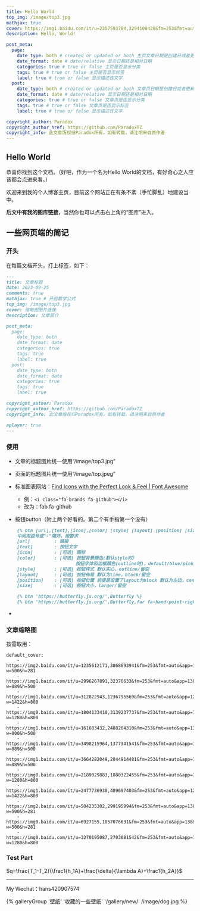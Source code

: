 ```yaml
---
title: Hello World
top_img: /image/top3.jpg
mathjax: true
cover: https://img1.baidu.com/it/u=2357593784,3294108420&fm=253&fmt=auto&app=120&f=JPEG?w=854&h=480
description: Hello, World!

post_meta:
  page:
    date_type: both # created or updated or both 主页文章日期是创建日或者更新日或都显示
    date_format: date # date/relative 显示日期还是相对日期
    categories: true # true or false 主页是否显示分类
    tags: true # true or false 主页是否显示标签
    label: true # true or false 显示描述性文字
  post:
    date_type: both # created or updated or both 文章页日期是创建日或者更新日或都显示
    date_format: date # date/relative 显示日期还是相对日期
    categories: true # true or false 文章页是否显示分类
    tags: true # true or false 文章页是否显示标签
    label: true # true or false 显示描述性文字

copyright_author: Paradox
copyright_author_href: https://github.com/ParadoxTZ
copyright_info: 此文章版权归Paradox所有，如有转载，请注明来自原作者
---
```






## Hello World

恭喜你找到这个文档。（好吧，作为一个名为Hello World的文档，有好奇心之人应该都会点进来看。）

欢迎来到我的个人博客主页，目前这个网站正在有条不紊（手忙脚乱）地建设当中。

**后文中有我的图库链接**，当然你也可以点击右上角的“图库”进入。

## 一些网页端的简记

### 开头

在每篇文档开头，打上标签，如下：

````markdown
---
title: 文章标题
date: 2023-09-25
comments: true
mathjax: true # 开启数学公式
top_img: /image/top3.jpg
cover: 缩略图图片连接
description: 文章简介

post_meta:
  page:
    date_type: both 
    date_format: date 
    categories: true 
    tags: true 
    label: true 
  post:
    date_type: both 
    date_format: date 
    categories: true 
    tags: true 
    label: true 

copyright_author: Paradox
copyright_author_href: https://github.com/ParadoxTZ
copyright_info: 此文章版权归Paradox所有，如有转载，请注明来自原作者

aplayer: true
---
````

### 使用

* 文章的标题图片统一使用“/image/top3.jpg”

* 页面的标题图片统一使用“/image/top.jpeg”

* 标准图表网站：[Find Icons with the Perfect Look & Feel | Font Awesome](https://fontawesome.com/)
  * 例：``<i class="fa-brands fa-github"></i>``
  * 改为：fab fa-github
  
* 按钮button（附上两个好看的。第二个有手指第一个没有）

```markdown
    {% btn [url],[text],[icon],[color] [style] [layout] [position] [size] %}
    中间用逗号或"-"隔开，按要求
    [url]         : 链接
    [text]        : 按钮文字
    [icon]        : [可选] 图标
    [color]       : [可选] 按钮背景顔色(默认style时）
                          按钮字体和边框顔色(outline时)，default/blue/pink/red/purple/orange/green
    [style]       : [可选] 按钮样式 默认实心，outline/留空
    [layout]      : [可选] 按钮佈局 默认为line，block/留空
    [position]    : [可选] 按钮位置 前提是设置了layout为block 默认为左边，center/right/留空
    [size]        : [可选] 按钮大小，larger/留空
```

```markdown
    {% btn 'https://butterfly.js.org/',Butterfly %}
    {% btn 'https://butterfly.js.org/',Butterfly,far fa-hand-point-right,larger %}
```

* 

### 文章缩略图

按需取用：

```
default_cover: 
    - https://img2.baidu.com/it/u=1235612171,3868693941&fm=253&fmt=auto&app=138&f=JPEG?w=500&h=281
    - https://img1.baidu.com/it/u=2996267891,32376633&fm=253&fmt=auto&app=138&f=JPEG?w=889&h=500
    - https://img1.baidu.com/it/u=312822943,1236795569&fm=253&fmt=auto&app=120&f=JPEG?w=1422&h=800
    - https://img0.baidu.com/it/u=1804133410,3139237737&fm=253&fmt=auto&app=120&f=JPEG?w=1280&h=800
    - https://img1.baidu.com/it/u=161683432,2488264310&fm=253&fmt=auto&app=138&f=JPEG?w=800&h=500
    - https://img1.baidu.com/it/u=3498215964,1377341541&fm=253&fmt=auto&app=138&f=JPEG?w=889&h=500
    - https://img1.baidu.com/it/u=3664282049,2844914481&fm=253&fmt=auto&app=138&f=JPEG?w=889&h=500
    - https://img0.baidu.com/it/u=2189029883,1880322455&fm=253&fmt=auto&app=120&f=JPEG?w=1280&h=800
    - https://img1.baidu.com/it/u=2477736930,489697403&fm=253&fmt=auto&app=120&f=JPEG?w=1422&h=800
    - https://img2.baidu.com/it/u=504235302,299195994&fm=253&fmt=auto&app=138&f=JPEG?w=500&h=281
    - https://img0.baidu.com/it/u=6927155,1857076631&fm=253&fmt=auto&app=138&f=JPEG?w=500&h=281
    - https://img0.baidu.com/it/u=3270195087,2703081542&fm=253&fmt=auto&app=120&f=JPEG?w=1280&h=800
```



### Test Part

$q=\frac{T_1-T_2}{\frac1{h_1A}+\frac{\delta}{\lambda A}+\frac1{h_2A}}$


---

My Wechat：hans420907574




<div class="gallery-group-main">
{% galleryGroup '壁纸' '收藏的一些壁纸' '/gallery/new/' /image/dog.jpg %}
</div>
